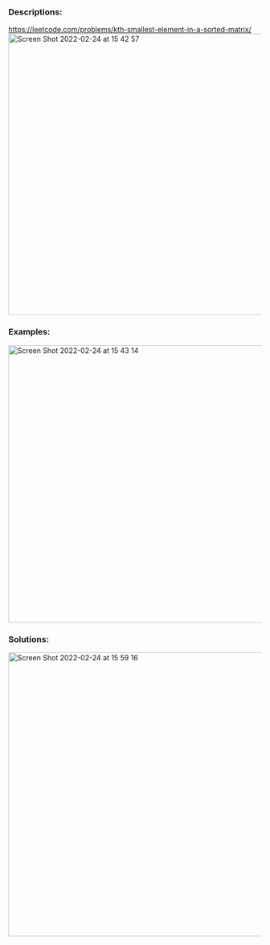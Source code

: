 ### Descriptions:
https://leetcode.com/problems/kth-smallest-element-in-a-sorted-matrix/
<img width="560" alt="Screen Shot 2022-02-24 at 15 42 57" src="https://user-images.githubusercontent.com/49216429/155604290-da21ed02-40f9-4eb4-b8c3-e6eb7643f0b1.png">


### Examples:
<img width="552" alt="Screen Shot 2022-02-24 at 15 43 14" src="https://user-images.githubusercontent.com/49216429/155604328-091a8c2b-bcf9-4637-91f9-9846d5e63c74.png">


### Solutions:
<img width="565" alt="Screen Shot 2022-02-24 at 15 59 16" src="https://user-images.githubusercontent.com/49216429/155606660-d466b843-d1a0-4a61-9dfd-852eb36fc1ce.png">
